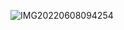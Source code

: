 ![IMG20220608094254](https://user-images.githubusercontent.com/83855603/173796806-beab870b-06ac-4c0e-8928-45476610779f.jpg)
